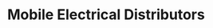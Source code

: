 ---
title: "Mobile Electrical Distributors"
url: /seattle/mobile-electrical-distributors/
shop: trade
---